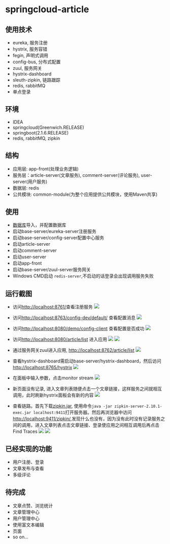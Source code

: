 # springcloud-article
## 使用技术
- eureka, 服务注册
- hystrix, 服务容错
- fegin, 声明式调用
- config-bus, 分布式配置
- zuul, 服务网关
- hystrix-dashboard
- sleuth-zipkin, 链路跟踪
- redis, rabbitMQ
- 单点登录

## 环境
- IDEA
- springcloud(Greenwich.RELEASE)
- springboot(2.1.6.RELEASE)
- redis, rabbitMQ, zipkin

## 结构
- 应用层: app-front(处理业务逻辑)
- 服务层：article-server(文章服务), comment-server(评论服务), user-server(用户服务)
- 数据层: redis
- 公共模块: common-module(为整个应用提供公共模块，使用Maven共享)

## 使用
- [数据库](/resource/sql/bbs.sql)导入，并配置数据库
- 启动base-server/eureka-server注册服务
- 启动base-server/config-server配置中心服务
- 启动article-server
- 启动comment-server
- 启动user-server
- 启动app-front
- 启动base-server/zuul-server服务网关
- Windows CMD启动 ```redis-server```,不启动的话登录会出现调用服务失败

## 运行截图
- 访问[http://localhost:8761/](http://localhost:8761/)查看注册服务
![](/resource/capture/ureka.png)
- 访问[http://localhost:8763/config-dev/default/](http://localhost:8763/config-dev/default/) 查看配置消息
![](/resource/capture/config-server.png)
- 访问[http://localhost:8080/demo/config-client](http://localhost:8080/demo/config-client) 查看配置是否成功
![](/resource/capture/config-client.png)
- 访问[http://localhost:8080/article/list](http://localhost:8080/article/list) 进入应用
![](/resource/capture/article-list.png)
![](/resource/capture/article-comment.png)
- 通过服务网关zuul进入应用, [http://localhost:8762/article/list](http://localhost:8762/article/list)
![](/resource/capture/article-list.png)
- 查看hystrix-dashboard需启动base-server/hystrix-dashboard，然后访问[http://localhost:8765/hystrix](http://localhost:8765/hystrix)
![](/resource/capture/hystrix-dashboard.png)
- 在面板中输入参数，点击monitor stream
![](/resource/capture/hystrix-input.png)
- 新页面没有记录, 进入文章列表随便点击一个文章链接，这样服务之间就相互调用，此时刷新hystrix面板会有新的内容
![](/resource/capture/hystrix-detail.png)

- 查看链路。首先下载[zipkin.jar](/resource/zipkin/zipkin-server-2.10.1-exec.jar), 使用命令```java -jar zipkin-server-2.10.1-exec.jar localhost:9411```打开服务器。然后再浏览器中访问[http://localhost:9411/zipkin/](http://localhost:9411/zipkin/),发现什么也没有，因为没有此时没有记录服务之间的调用，进入文章列表点击文章链接、登录使应用之间相互调用后再点击Find Traces
![](/resource/capture/zipkin-cmd.png)
![](/resource/capture/zipkin-board.png)

## 已经实现的功能
- 用户注册、登录
- 文章发布与查看
- 多级评论

## 待完成
- 文章点赞、浏览统计
- 文章管理中心
- 用户管理中心
- 使用富文本编辑
- 页面
- so on...